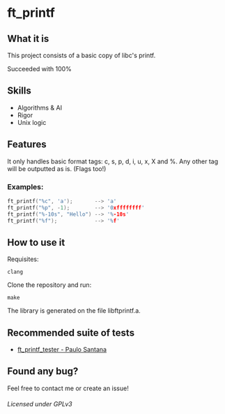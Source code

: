 # ft_printf

## What it is
This project consists of a basic copy of libc's printf.

Succeeded with 100%

## Skills
- Algorithms & AI
- Rigor
- Unix logic


## Features
It only handles basic format tags: c, s, p, d, i, u, x, X and %. Any other tag will be outputted as is. (Flags too!)
### Examples:
```c
ft_printf("%c", 'a');       --> 'a'
ft_printf("%p", -1);        --> '0xffffffff'
ft_printf("%-10s", "Hello") --> '%-10s'
ft_printf("%f");            --> '%f'
```

## How to use it
Requisites:
```shell
clang
```

Clone the repository and run:
```shell
make
```
The library is generated on the file libftprintf.a.

## Recommended suite of tests
- [ft_printf_tester - Paulo Santana](https://github.com/paulo-santana/ft_printf_tester)

## Found any bug?
Feel free to contact me or create an issue!

###### Licensed under GPLv3
